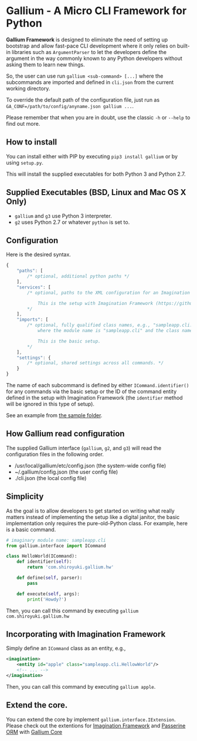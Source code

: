 # Gallium - A Micro CLI Framework for Python

**Gallium Framework** is designed to eliminate the need of setting up bootstrap
and allow fast-pace CLI development where it only relies on built-in libraries
such as `ArgumentParser` to let the developers define the argument in the way
commonly known to any Python developers without asking them to learn new things.

So, the user can use run `gallium <sub-command> [...]` where the subcommands are
imported and defined in `cli.json` from the current working directory.

To override the default path of the configuration file, just run as
`GA_CONF=/path/to/config/anyname.json gallium ...`.

Please remember that when you are in doubt, use the classic `-h` or `--help` to find out more.

## How to install

You can install either with PIP by executing `pip3 install gallium` or by using `setup.py`.

This will install the supplied executables for both Python 3 and Python 2.7.

## Supplied Executables (BSD, Linux and Mac OS X Only)

* `gallium` and `g3` use Python 3 interpreter.
* `g2` uses Python 2.7 or whatever `python` is set to.

## Configuration

Here is the desired syntax.

```javascript
{
    "paths": [
        /* optional, additional python paths */
    ],
    "services": [
        /* optional, paths to the XML configuration for an Imagination Framework app

            This is the setup with Imagination Framework (https://github.com/shiroyuki/Imagination).
        */
    ],
    "imports": [
        /* optional, fully qualified class names, e.g., "sampleapp.cli.BasicHW"
            where the module name is "sampleapp.cli" and the class name is "BasicHW".

            This is the basic setup.
        */
    ],
    "settings": {
        /* optional, shared settings across all commands. */
    }
}
```

The name of each subcommand is defined by either `ICommand.identifier()` for any
commands via the basic setup or the ID of the command entity defined in the setup
with Imagination Framework (the `identifier` method will be ignored in this type
of setup).

See an example from [the sample folder](sample).

## How Gallium read configuration

The supplied Gallium interface (`gallium`, `g2`, and `g3`) will read the
configuration files in the following order.

* /usr/local/gallium/etc/config.json (the system-wide config file)
* ~/.gallium/config.json (the user config file)
* ./cli.json (the local config file)

## Simplicity

As the goal is to allow developers to get started on writing what really matters
instead of implementing the setup like a digital janitor, the basic implementation
only requires the pure-old-Python class. For example, here is a basic command.

```python
# imaginary module name: sampleapp.cli
from gallium.interface import ICommand

class HelloWorld(ICommand):
    def identifier(self):
        return 'com.shiroyuki.gallium.hw'

    def define(self, parser):
        pass

    def execute(self, args):
        print('Howdy?')
```

Then, you can call this command by executing `gallium com.shiroyuki.gallium.hw`

## Incorporating with Imagination Framework

Simply define an `ICommand` class as an entity, e.g.,

```xml
<imagination>
    <entity id="apple" class="sampleapp.cli.HellowWorld"/>
    <!-- ... -->
</imagination>
```

Then, you can call this command by executing `gallium apple`.

## Extend the core.

You can extend the core by implement `gallium.interface.IExtension`. Please
check out the extentions for [Imagination Framework](https://github.com/shiroyuki/gallium/blob/master/gallium/ext/imagination.py) and [Passerine ORM](https://github.com/shiroyuki/gallium/blob/master/gallium/ext/passerine.py) with [Gallium Core](https://github.com/shiroyuki/gallium/blob/master/gallium/core.py)
